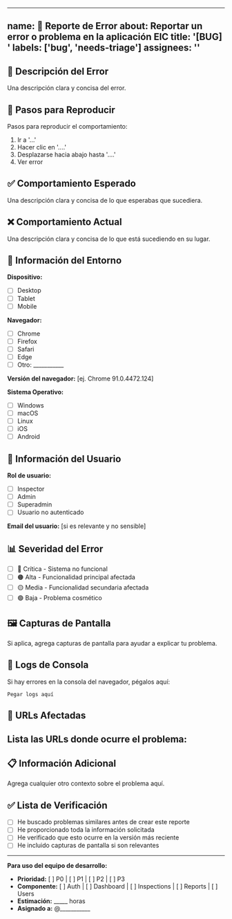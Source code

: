 
---
name: 🐛 Reporte de Error
about: Reportar un error o problema en la aplicación EIC
title: '[BUG] '
labels: ['bug', 'needs-triage']
assignees: ''
---

## 🐛 Descripción del Error
Una descripción clara y concisa del error.

## 🔄 Pasos para Reproducir
Pasos para reproducir el comportamiento:
1. Ir a '...'
2. Hacer clic en '....'
3. Desplazarse hacia abajo hasta '....'
4. Ver error

## ✅ Comportamiento Esperado
Una descripción clara y concisa de lo que esperabas que sucediera.

## ❌ Comportamiento Actual
Una descripción clara y concisa de lo que está sucediendo en su lugar.

## 📱 Información del Entorno
**Dispositivo:**
- [ ] Desktop
- [ ] Tablet
- [ ] Mobile

**Navegador:**
- [ ] Chrome
- [ ] Firefox
- [ ] Safari
- [ ] Edge
- [ ] Otro: ___________

**Versión del navegador:** [ej. Chrome 91.0.4472.124]

**Sistema Operativo:**
- [ ] Windows
- [ ] macOS
- [ ] Linux
- [ ] iOS
- [ ] Android

## 👤 Información del Usuario
**Rol de usuario:**
- [ ] Inspector
- [ ] Admin
- [ ] Superadmin
- [ ] Usuario no autenticado

**Email del usuario:** [si es relevante y no sensible]

## 📊 Severidad del Error
- [ ] 🔴 Crítica - Sistema no funcional
- [ ] 🟠 Alta - Funcionalidad principal afectada
- [ ] 🟡 Media - Funcionalidad secundaria afectada
- [ ] 🟢 Baja - Problema cosmético

## 🖼️ Capturas de Pantalla
Si aplica, agrega capturas de pantalla para ayudar a explicar tu problema.

## 📝 Logs de Consola
Si hay errores en la consola del navegador, pégalos aquí:
```
Pegar logs aquí
```

## 🔗 URLs Afectadas
Lista las URLs donde ocurre el problema:
- 

## 📋 Información Adicional
Agrega cualquier otro contexto sobre el problema aquí.

## ✅ Lista de Verificación
- [ ] He buscado problemas similares antes de crear este reporte
- [ ] He proporcionado toda la información solicitada
- [ ] He verificado que esto ocurre en la versión más reciente
- [ ] He incluido capturas de pantalla si son relevantes

---

**Para uso del equipo de desarrollo:**
- **Prioridad:** [ ] P0 | [ ] P1 | [ ] P2 | [ ] P3
- **Componente:** [ ] Auth | [ ] Dashboard | [ ] Inspections | [ ] Reports | [ ] Users
- **Estimación:** _____ horas
- **Asignado a:** @___________
